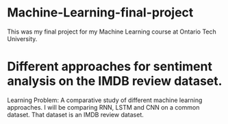 # Machine-Learning-final-project

This was my final project for my Machine Learning course at Ontario Tech University.

# Different approaches for sentiment analysis on the IMDB review dataset.

Learning Problem: A comparative study of different machine learning approaches. I will be comparing RNN, LSTM and CNN on a common dataset. That dataset is an IMDB review dataset.
